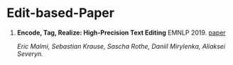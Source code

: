 # Edit-based-Paper

1. **Encode, Tag, Realize: High-Precision Text Editing** EMNLP 2019. [paper](https://aclanthology.org/D19-1510/)

   *Eric Malmi, Sebastian Krause, Sascha Rothe, Daniil Mirylenka, Aliaksei Severyn.*

